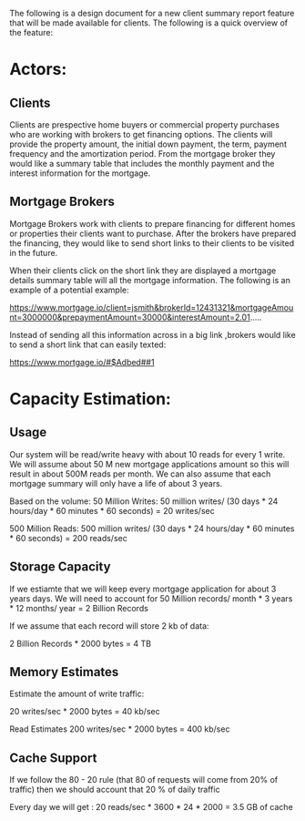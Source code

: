 The following is a design document for a new client summary report feature that will be made available for clients.    The following is a quick overview of the feature:

# Actors: 
## Clients
Clients are prespective home buyers or commercial property purchases who are working with brokers to get financing options.  The clients will provide the property amount, the initial down payment, the term, payment frequency and the amortization period.  From the mortgage broker they would like a summary table that includes the monthly payment and the interest information for the mortgage.

## Mortgage Brokers
Mortgage Brokers work with clients to prepare financing for different homes or properties their clients want to purchase.  After the brokers have prepared the financing, they would like to send short links to their clients to be visited in the future.   

When their clients click on the short link they are displayed a mortgage details summary table will all the mortgage information.  The following is an example of a potential example:

https://www.mortgage.io/client=jsmith&brokerId=12431321&mortgageAmount=3000000&prepaymentAmount=30000&interestAmount=2.01.....

Instead of sending all this information across in a big link ,brokers would like to send a short link that can easily texted:

https://www.mortgage.io/#$Adbed##1


# Capacity Estimation:

## Usage
Our system will be read/write heavy with about 10 reads for every 1 write.  We will assume about 50 M new mortgage applications amount so this will result in about 500M reads per month.  We can also assume that each mortgage summary will only have a life of about 3 years.

Based on the volume:
50 Million Writes:
50 million writes/ (30 days * 24 hours/day * 60 minutes * 60 seconds) = 20 writes/sec

500 Million Reads:
500 million writes/ (30 days * 24 hours/day * 60 minutes * 60 seconds) = 200 reads/sec

## Storage Capacity
If we estiamte that we will keep every mortgage application for about 3 years days.  We will need to account for 
50 Million records/ month * 3 years * 12 months/ year =  2 Billion Records

If we assume that each record will store 2 kb  of data:

2 Billion Records * 2000 bytes = 4 TB

## Memory Estimates

Estimate the amount of write traffic:

20 writes/sec * 2000 bytes = 40 kb/sec

Read Estimates
200 writes/sec * 2000 bytes = 400 kb/sec


## Cache Support
If we follow the 80 - 20 rule (that 80 of requests will come from 20% of traffic) then we should account that 20 % of daily traffic

Every day we will get : 20 reads/sec * 3600 * 24 * 2000 = 3.5 GB of cache







